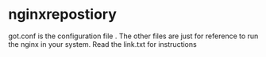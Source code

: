 # nginxrepostiory
got.conf is the configuration file . The other files are just for reference to run the nginx in your system. Read the link.txt for instructions
